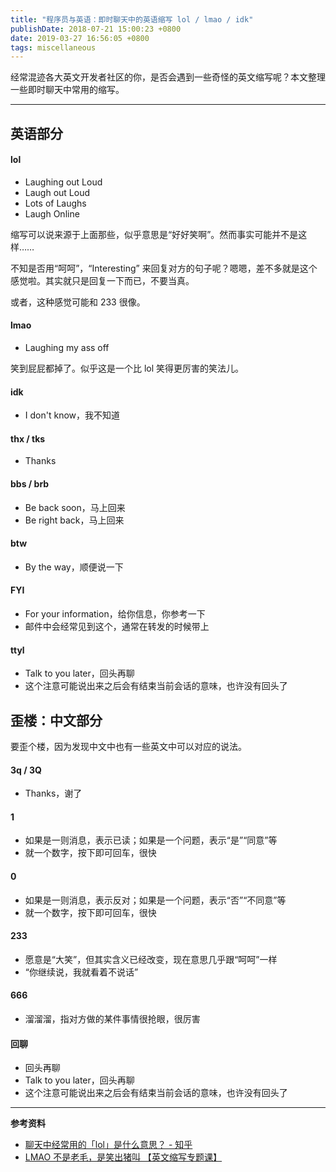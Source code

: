 ```yaml
---
title: "程序员与英语：即时聊天中的英语缩写 lol / lmao / idk"
publishDate: 2018-07-21 15:00:23 +0800
date: 2019-03-27 16:56:05 +0800
tags: miscellaneous
---
```


经常混迹各大英文开发者社区的你，是否会遇到一些奇怪的英文缩写呢？本文整理一些即时聊天中常用的缩写。

---

## 英语部分

#### lol

- Laughing out Loud
- Laugh out Loud
- Lots of Laughs
- Laugh Online

缩写可以说来源于上面那些，似乎意思是“好好笑啊”。然而事实可能并不是这样……

不知是否用“呵呵”，“Interesting” 来回复对方的句子呢？嗯嗯，差不多就是这个感觉啦。其实就只是回复一下而已，不要当真。

或者，这种感觉可能和 233 很像。

#### lmao

- Laughing my ass off

笑到屁屁都掉了。似乎这是一个比 lol 笑得更厉害的笑法儿。

#### idk

- I don't know，我不知道

#### thx / tks

- Thanks

#### bbs / brb

- Be back soon，马上回来
- Be right back，马上回来

#### btw

- By the way，顺便说一下

#### FYI

- For your information，给你信息，你参考一下
- 邮件中会经常见到这个，通常在转发的时候带上

#### ttyl

- Talk to you later，回头再聊
- 这个注意可能说出来之后会有结束当前会话的意味，也许没有回头了

## 歪楼：中文部分

要歪个楼，因为发现中文中也有一些英文中可以对应的说法。

#### 3q / 3Q

- Thanks，谢了

#### 1

- 如果是一则消息，表示已读；如果是一个问题，表示“是”“同意”等
- 就一个数字，按下即可回车，很快

#### 0

- 如果是一则消息，表示反对；如果是一个问题，表示“否”“不同意”等
- 就一个数字，按下即可回车，很快

#### 233

- 愿意是“大笑”，但其实含义已经改变，现在意思几乎跟“呵呵”一样
- “你继续说，我就看着不说话”

#### 666

- 溜溜溜，指对方做的某件事情很抢眼，很厉害

#### 回聊

- 回头再聊
- Talk to you later，回头再聊
- 这个注意可能说出来之后会有结束当前会话的意味，也许没有回头了

---

**参考资料**

- [聊天中经常用的「lol」是什么意思？ - 知乎](https://www.zhihu.com/question/20624224)
- [LMAO 不是老毛，是笑出猪叫 【英文缩写专题课】](https://zhuanlan.zhihu.com/p/35944392)
